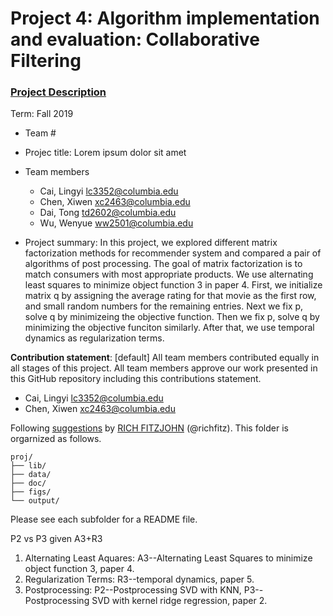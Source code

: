 # Project 4: Algorithm implementation and evaluation: Collaborative Filtering

### [Project Description](doc/project4_desc.md)

Term: Fall 2019

+ Team #
+ Projec title: Lorem ipsum dolor sit amet
+ Team members
	+ Cai, Lingyi lc3352@columbia.edu
	+ Chen, Xiwen xc2463@columbia.edu
	+ Dai, Tong td2602@columbia.edu
	+ Wu, Wenyue ww2501@columbia.edu
	
+ Project summary: In this project, we explored different matrix factorization methods for recommender system and compared a pair of algorithms of post processing. The goal of matrix factorization is to match consumers with most appropriate products. We use alternating least squares to minimize object function 3 in paper 4. First, we initialize matrix q by assigning the average rating for that movie as the first row, and small random numbers for the remaining entries. Next we fix p, solve q by minimizeing the objective function. Then we fix p, solve q by minimizing the objective funciton similarly. After that, we use temporal dynamics as regularization terms.
	
**Contribution statement**: [default] All team members contributed equally in all stages of this project. All team members approve our work presented in this GitHub repository including this contributions statement. 

+ Cai, Lingyi lc3352@columbia.edu
+ Chen, Xiwen xc2463@columbia.edu



Following [suggestions](http://nicercode.github.io/blog/2013-04-05-projects/) by [RICH FITZJOHN](http://nicercode.github.io/about/#Team) (@richfitz). This folder is orgarnized as follows.

```
proj/
├── lib/
├── data/
├── doc/
├── figs/
└── output/
```

Please see each subfolder for a README file.


P2 vs P3 given A3+R3

1. Alternating Least Aquares: A3--Alternating Least Squares to minimize object function 3, paper 4. 
2. Regularization Terms: R3--temporal dynamics, paper 5.
3. Postprocessing: P2--Postprocessing SVD with KNN, P3--Postprocessing SVD with kernel ridge regression, paper 2. 
